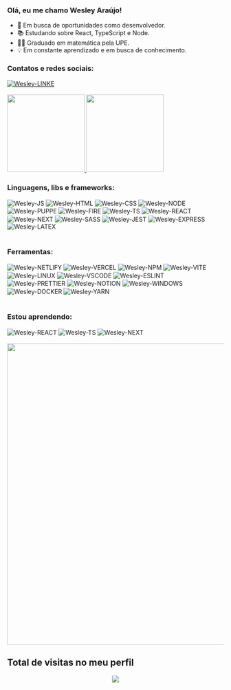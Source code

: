 ### Olá, eu me chamo Wesley Araújo!

- 🔎 Em busca de oportunidades como desenvolvedor.
- 📚 Estudando sobre React, TypeScript e Node.
- 👨‍🎓 Graduado em matemática pela UPE.
- 💡 Em constante aprendizado e em busca de conhecimento.

### Contatos e redes sociais:
<div style="display: inline_block">
  <a target="_blank" href="https://www.linkedin.com/in/wesley-gomes-de-araújo-534a66221/"><img target="_blank" alt="Wesley-LINKE" src="https://img.shields.io/badge/LinkedIn-0077B5?style=for-the-badge&logo=linkedin&logoColor=white"></a>
</div> 

<br>

<div>
  <a href="https://github.com/wesleyara">
  <img height="180em" src="https://github-readme-stats.vercel.app/api?username=wesleyara&show_icons=true&theme=tokyonight&include_all_commits=true&count_private=true"/>
  <img height="180em" src="https://github-readme-stats.vercel.app/api/top-langs/?username=wesleyara&layout=compact&langs_count=8&theme=tokyonight"/>
  </a>
</div>

### Linguagens, libs e frameworks:
<div style="display: inline_block">
  <img target="_blank" align="center" alt="Wesley-JS" src="https://img.shields.io/badge/JavaScript-323330?style=for-the-badge&logo=javascript&logoColor=F7DF1E">
  <img target="_blank" align="center" alt="Wesley-HTML" src="https://img.shields.io/badge/HTML5-E34F26?style=for-the-badge&logo=html5&logoColor=white">
  <img target="_blank" align="center" alt="Wesley-CSS" src="https://img.shields.io/badge/CSS3-1572B6?style=for-the-badge&logo=css3&logoColor=white">
  <img target="_blank" align="center" alt="Wesley-NODE" src="https://img.shields.io/badge/Node.js-339933?style=for-the-badge&logo=nodedotjs&logoColor=white">
  <img target="_blank" align="center" alt="Wesley-PUPPE" src="https://img.shields.io/badge/Puppeteer-40B5A4?style=for-the-badge&logo=Puppeteer&logoColor=white">
  <img target="_blank" align="center" alt="Wesley-FIRE" src="https://img.shields.io/badge/firebase-ffca28?style=for-the-badge&logo=firebase&logoColor=black"> 
  <img target="_blank" align="center" alt="Wesley-TS" src="https://img.shields.io/badge/TypeScript-007ACC?style=for-the-badge&logo=typescript&logoColor=white">
  <img target="_blank" align="center" alt="Wesley-REACT" src="https://img.shields.io/badge/React-20232A?style=for-the-badge&logo=react&logoColor=61DAFB">
  <img target="_blank" align="center" alt="Wesley-NEXT" src="https://img.shields.io/badge/next.js-000000?style=for-the-badge&logo=nextdotjs&logoColor=white">
  <img target="_blank" align="center" alt="Wesley-SASS" src="https://img.shields.io/badge/Sass-CC6699?style=for-the-badge&logo=sass&logoColor=white"> 
  <img target="_blank" align="center" alt="Wesley-JEST" src="https://img.shields.io/badge/Jest-C21325?style=for-the-badge&logo=jest&logoColor=white">
  <img target="_blank" align="center" alt="Wesley-EXPRESS" src="https://img.shields.io/badge/Express.js-000000?style=for-the-badge&logo=express&logoColor=white"> 
  <img target="_blank" align="center" alt="Wesley-LATEX" src="https://img.shields.io/badge/LaTeX-47A141?style=for-the-badge&logo=LaTeX&logoColor=white"> 
</div>
<br>

### Ferramentas:
<div style="display: inline_block">
  <img target="_blank" align="center" alt="Wesley-NETLIFY" src="https://img.shields.io/badge/Netlify-00C7B7?style=for-the-badge&logo=netlify&logoColor=white">
  <img target="_blank" align="center" alt="Wesley-VERCEL" src="https://img.shields.io/badge/Vercel-000000?style=for-the-badge&logo=vercel&logoColor=white">
  <img target="_blank" align="center" alt="Wesley-NPM" src="https://img.shields.io/badge/npm-CB3837?style=for-the-badge&logo=npm&logoColor=white">
  <img target="_blank" align="center" alt="Wesley-VITE" src="https://img.shields.io/badge/Vite-B73BFE?style=for-the-badge&logo=vite&logoColor=FFD62E">
  <img target="_blank" align="center" alt="Wesley-LINUX" src="https://img.shields.io/badge/Linux-FCC624?style=for-the-badge&logo=linux&logoColor=black">
  <img target="_blank" align="center" alt="Wesley-VSCODE" src="https://img.shields.io/badge/Visual_Studio_Code-0078D4?style=for-the-badge&logo=visual%20studio%20code&logoColor=white">
  <img target="_blank" align="center" alt="Wesley-ESLINT" src="https://img.shields.io/badge/eslint-3A33D1?style=for-the-badge&logo=eslint&logoColor=white">
  <img target="_blank" align="center" alt="Wesley-PRETTIER" src="https://img.shields.io/badge/prettier-1A2C34?style=for-the-badge&logo=prettier&logoColor=F7BA3E">
  <img target="_blank" align="center" alt="Wesley-NOTION" src="https://img.shields.io/badge/Notion-000000?style=for-the-badge&logo=notion&logoColor=white">
  <img target="_blank" align="center" alt="Wesley-WINDOWS" src="https://img.shields.io/badge/Windows-0078D6?style=for-the-badge&logo=windows&logoColor=white">
  <img target="_blank" align="center" alt="Wesley-DOCKER" src="https://img.shields.io/badge/Docker-2CA5E0?style=for-the-badge&logo=docker&logoColor=white">
  <img target="_blank" align="center" alt="Wesley-YARN" src="https://img.shields.io/badge/Yarn-2C8EBB?style=for-the-badge&logo=yarn&logoColor=white">
</div>
<br>

### Estou aprendendo:
<div style="display: inline_block">
  <img target="_blank" align="center" alt="Wesley-REACT" src="https://img.shields.io/badge/React-20232A?style=for-the-badge&logo=react&logoColor=61DAFB">
  <img target="_blank" align="center" alt="Wesley-TS" src="https://img.shields.io/badge/TypeScript-007ACC?style=for-the-badge&logo=typescript&logoColor=white">
  <img target="_blank" align="center" alt="Wesley-NEXT" src="https://img.shields.io/badge/next.js-000000?style=for-the-badge&logo=nextdotjs&logoColor=white">
</div>
<br>
  
<div align="center">
  <img src="https://github-readme-streak-stats.herokuapp.com/?user=wesleyara" width="700px"/>
</div>

 ## Total de visitas no meu perfil <br>
 <p align="center"> 
   <img target="_blank" alingn="center" src="https://profile-counter.glitch.me/wesleyara/count.svg" />
 </p>

